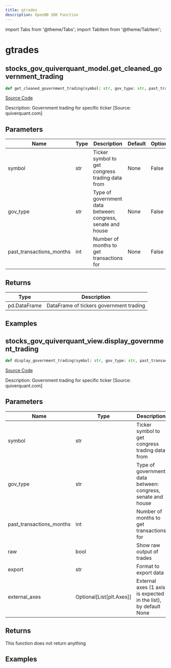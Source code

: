 ```yaml
---
title: gtrades
description: OpenBB SDK Function
---
```


import Tabs from '@theme/Tabs';
import TabItem from '@theme/TabItem';

# gtrades

<Tabs>
<TabItem value="model" label="Model" default>

## stocks_gov_quiverquant_model.get_cleaned_government_trading

```python title='openbb_terminal/stocks/government/quiverquant_model.py'
def get_cleaned_government_trading(symbol: str, gov_type: str, past_transactions_months: int) -> DataFrame:
```
[Source Code](https://github.com/OpenBB-finance/OpenBBTerminal/tree/main/openbb_terminal/stocks/government/quiverquant_model.py#L416)

Description: Government trading for specific ticker [Source: quiverquant.com]

## Parameters

| Name | Type | Description | Default | Optional |
| ---- | ---- | ----------- | ------- | -------- |
| symbol | str | Ticker symbol to get congress trading data from | None | False |
| gov_type | str | Type of government data between: congress, senate and house | None | False |
| past_transactions_months | int | Number of months to get transactions for | None | False |

## Returns

| Type | Description |
| ---- | ----------- |
| pd.DataFrame | DataFrame of tickers government trading |

## Examples



</TabItem>
<TabItem value="view" label="View">

## stocks_gov_quiverquant_view.display_government_trading

```python title='openbb_terminal/stocks/government/quiverquant_view.py'
def display_government_trading(symbol: str, gov_type: str, past_transactions_months: int, raw: bool, export: str, external_axes: Optional[List[matplotlib.axes._axes.Axes]]) -> None:
```
[Source Code](https://github.com/OpenBB-finance/OpenBBTerminal/tree/main/openbb_terminal/stocks/government/quiverquant_view.py#L331)

Description: Government trading for specific ticker [Source: quiverquant.com]

## Parameters

| Name | Type | Description | Default | Optional |
| ---- | ---- | ----------- | ------- | -------- |
| symbol | str | Ticker symbol to get congress trading data from | None | False |
| gov_type | str | Type of government data between: congress, senate and house | None | False |
| past_transactions_months | int | Number of months to get transactions for | None | False |
| raw | bool | Show raw output of trades | None | False |
| export | str | Format to export data | None | False |
| external_axes | Optional[List[plt.Axes]] | External axes (1 axis is expected in the list), by default None | None | True |

## Returns

This function does not return anything

## Examples



</TabItem>
</Tabs>